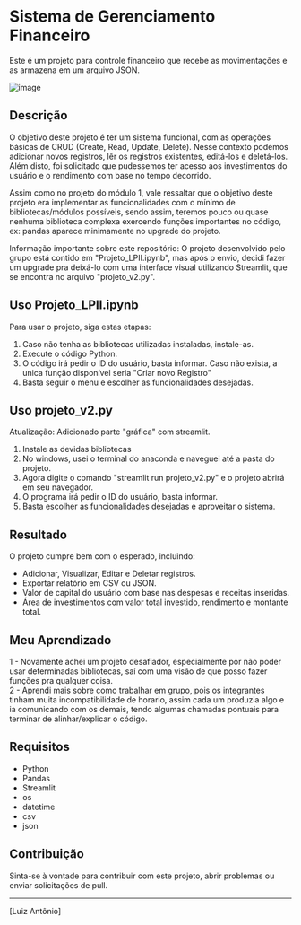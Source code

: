 # Sistema de Gerenciamento Financeiro

Este é um projeto para controle financeiro que recebe as movimentações e as armazena em um arquivo JSON.

![image](https://github.com/luizolijr/PyBank/assets/42130256/8dbe2c24-7adf-4c0e-925d-0f98858a8823)

## Descrição

O objetivo deste projeto é ter um sistema funcional, com as operações básicas de CRUD (Create, Read, Update, Delete). Nesse contexto podemos adicionar novos registros, lêr os registros existentes, editá-los e deletá-los. Além disto, foi solicitado que pudessemos ter acesso aos investimentos do usuário e o rendimento com base no tempo decorrido.

Assim como no projeto do módulo 1, vale ressaltar que o objetivo deste projeto era implementar as funcionalidades com o mínimo de bibliotecas/módulos possíveis, sendo assim, teremos pouco ou quase nenhuma biblioteca complexa exercendo funções importantes no código, ex: pandas aparece minimamente no upgrade do projeto.

Informação importante sobre este repositório: O projeto desenvolvido pelo grupo está contido em "Projeto_LPII.ipynb", mas após o envio, decidi fazer um upgrade pra deixá-lo com uma interface visual utilizando Streamlit, que se encontra no arquivo "projeto_v2.py".

## Uso Projeto_LPII.ipynb

Para usar o projeto, siga estas etapas:

1. Caso não tenha as bibliotecas utilizadas instaladas, instale-as.
2. Execute o código Python.
3. O código irá pedir o ID do usuário, basta informar. Caso não exista, a unica função disponível seria "Criar novo Registro"
4. Basta seguir o menu e escolher as funcionalidades desejadas.

## Uso projeto_v2.py

Atualização: Adicionado parte "gráfica" com streamlit.

1. Instale as devidas bibliotecas
2. No windows, usei o terminal do anaconda e naveguei até a pasta do projeto.
3. Agora digite o comando "streamlit run projeto_v2.py" e o projeto abrirá em seu navegador.
3. O programa irá pedir o ID do usuário, basta informar.
4. Basta escolher as funcionalidades desejadas e aproveitar o sistema.

## Resultado

O projeto cumpre bem com o esperado, incluindo:

- Adicionar, Visualizar, Editar e Deletar registros.
- Exportar relatório em CSV ou JSON.
- Valor de capital do usuário com base nas despesas e receitas inseridas.
- Área de investimentos com valor total investido, rendimento e montante total.


## Meu Aprendizado

1 - Novamente achei um projeto desafiador, especialmente por não poder usar determinadas bibliotecas, saí com uma visão de que posso fazer funções pra qualquer coisa.  
2 - Aprendi mais sobre como trabalhar em grupo, pois os integrantes tinham muita incompatibilidade de horario, assim cada um produzia algo e ia comunicando com os demais, tendo algumas chamadas pontuais para terminar de alinhar/explicar o código.

## Requisitos

- Python
- Pandas
- Streamlit
- os
- datetime
- csv
- json

## Contribuição

Sinta-se à vontade para contribuir com este projeto, abrir problemas ou enviar solicitações de pull.


---

[Luiz Antônio]




